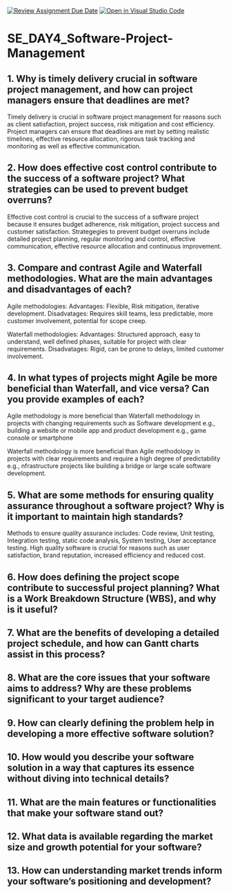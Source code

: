 [![Review Assignment Due Date](https://classroom.github.com/assets/deadline-readme-button-22041afd0340ce965d47ae6ef1cefeee28c7c493a6346c4f15d667ab976d596c.svg)](https://classroom.github.com/a/9pw6JKcu)
[![Open in Visual Studio Code](https://classroom.github.com/assets/open-in-vscode-2e0aaae1b6195c2367325f4f02e2d04e9abb55f0b24a779b69b11b9e10269abc.svg)](https://classroom.github.com/online_ide?assignment_repo_id=16664600&assignment_repo_type=AssignmentRepo)
# SE_DAY4_Software-Project-Management
## 1. Why is timely delivery crucial in software project management, and how can project managers ensure that deadlines are met?
Timely delivery is crucial in software project management for reasons such as client satisfaction, project success, risk mitigation and cost efficiency. Project managers can ensure that deadlines are met by setting realistic timelines, effective resource allocation, rigorous task tracking and monitoring as well as effective communication. 

## 2. How does effective cost control contribute to the success of a software project? What strategies can be used to prevent budget overruns?
Effective cost control is crucial to the success of a software project because it ensures budget adherence, risk mitigation, project success and customer satisfaction.
Strategegies to prevent budget overruns include detailed project planning, regular monitoring and control, effective communication, effective resource allocation and continuous improvement.

## 3. Compare and contrast Agile and Waterfall methodologies. What are the main advantages and disadvantages of each?
Agile methodologies:
Advantages: Flexible, Risk mitigation, iterative development.
Disadvatages: Requires skill teams, less predictable, more customer involvement, potential for scope creep.

Waterfall methodologies: 
Advantages: Structured approach, easy to understand, well defined phases, suitable for project with clear requirements.
Disadvatages: Rigid, can be prone to delays, limited customer involvement.

## 4. In what types of projects might Agile be more beneficial than Waterfall, and vice versa? Can you provide examples of each?
Agile methodology is more beneficial than Waterfall methodology in projects with changing requirements such as Software development e.g., building a website or mobile app and product development e.g., game console or smartphone

Waterfall methodology is more beneficial than Agile methodology in projects with clear requirements and require a high degree of predictability e.g., nfrastructure projects like building a bridge or large scale software development.

## 5. What are some methods for ensuring quality assurance throughout a software project? Why is it important to maintain high standards?
Methods to ensure quality assurance includes: Code review, Unit testing, Integration testing, static code analysis, System testing, User acceptance testing.
High quality software is crucial for reasons such as user satisfaction, brand reputation, increased efficiency and reduced cost. 


## 6. How does defining the project scope contribute to successful project planning? What is a Work Breakdown Structure (WBS), and why is it useful?


## 7. What are the benefits of developing a detailed project schedule, and how can Gantt charts assist in this process?


## 8. What are the core issues that your software aims to address? Why are these problems significant to your target audience?


## 9. How can clearly defining the problem help in developing a more effective software solution?


## 10. How would you describe your software solution in a way that captures its essence without diving into technical details?


## 11. What are the main features or functionalities that make your software stand out?


## 12. What data is available regarding the market size and growth potential for your software?


## 13. How can understanding market trends inform your software’s positioning and development?
